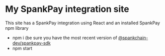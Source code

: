 # My SpankPay integration site
This site has a SpankPay integration using React and an installed SpankPay npm library 

- npm i (be sure you have the most recent version of [@spankchain-dev/spankpay-sdk](https://www.npmjs.com/package/@spankchain-dev/spankpay-sdk)
- npm start
